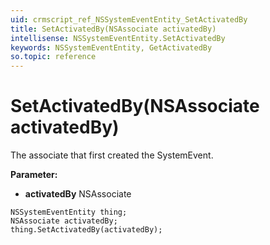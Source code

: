 ```yaml
---
uid: crmscript_ref_NSSystemEventEntity_SetActivatedBy
title: SetActivatedBy(NSAssociate activatedBy)
intellisense: NSSystemEventEntity.SetActivatedBy
keywords: NSSystemEventEntity, GetActivatedBy
so.topic: reference
---
```


# SetActivatedBy(NSAssociate activatedBy)

The associate that first created the SystemEvent.

**Parameter:** 
* **activatedBy** NSAssociate

```crmscript
NSSystemEventEntity thing;
NSAssociate activatedBy;
thing.SetActivatedBy(activatedBy);
```

